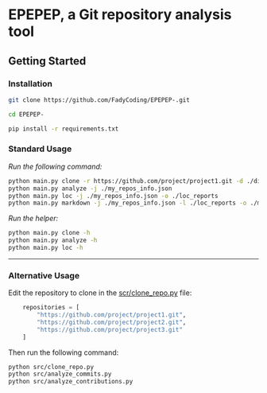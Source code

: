 # EPEPEP, a Git repository analysis tool

## Getting Started

### Installation

```bash
git clone https://github.com/FadyCoding/EPEPEP-.git

cd EPEPEP-

pip install -r requirements.txt
```

### Standard Usage

*Run the following command:*

```bash
python main.py clone -r https://github.com/project/project1.git -d ./directory_to_clone_the_repo  -o ./my_repos_info.json
python main.py analyze -j ./my_repos_info.json
python main.py loc -j ./my_repos_info.json -o ./loc_reports
python main.py markdown -j ./my_repos_info.json -l ./loc_reports -o ./markdown_reports
```

*Run the helper:*

```bash
python main.py clone -h
python main.py analyze -h
python main.py loc -h
```

----------------------------------------------------------------------------------------------------------------------
### Alternative Usage

Edit the repository to clone in the [scr/clone_repo.py](src/clone_repo.py) file:

```python
    repositories = [
        "https://github.com/project/project1.git",
        "https://github.com/project/project2.git",
        "https://github.com/project/project3.git"
    ]
```

Then run the following command:

```bash
python src/clone_repo.py
python src/analyze_commits.py
python src/analyze_contributions.py
```

